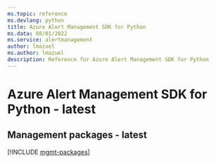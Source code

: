 ```yaml
---
ms.topic: reference
ms.devlang: python
title: Azure Alert Management SDK for Python
ms.data: 08/01/2022
ms.service: alertmanagement
author: lmazuel
ms.author: lmazuel
description: Reference for Azure Alert Management SDK for Python
---
```

# Azure Alert Management SDK for Python - latest

## Management packages - latest
[!INCLUDE [mgmt-packages](alert-management-mgmt-index.md)]